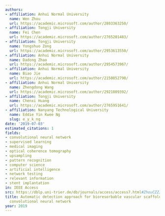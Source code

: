 ```yaml
---
authors:
- affiliation: Anhui Normal University
  name: Wen Zhou
  url: https://academic.microsoft.com/author/2803363250/
- affiliation: Tongji University
  name: Fei Chen
  url: https://academic.microsoft.com/author/2765201483/
- affiliation: Tongji University
  name: Yongshuo Zong
  url: https://academic.microsoft.com/author/2953613550/
- affiliation: Anhui Normal University
  name: Dadong Zhao
  url: https://academic.microsoft.com/author/2954573967/
- affiliation: Anhui Normal University
  name: Biao Jie
  url: https://academic.microsoft.com/author/2150852790/
- affiliation: Anhui Normal University
  name: Zhengdong Wang
  url: https://academic.microsoft.com/author/2921809392/
- affiliation: Tongji University
  name: Chenxi Huang
  url: https://academic.microsoft.com/author/2765951641/
- affiliation: Nanyang Technological University
  name: Eddie Yin Kwee Ng
  slug: e_y_k_ng
date: '2019-07-03'
estimated_citations: 1
fields:
- convolutional neural network
- supervised learning
- medical imaging
- optical coherence tomography
- upsampling
- pattern recognition
- computer science
- artificial intelligence
- network testing
- relevant information
- stent implantation
in: IEEE Access
src: https://dblp.uni-trier.de/db/journals/access/access7.html#ZhouCZZJWHN19
title: Automatic detection approach for bioresorbable vascular scaffolds using a u-shaped
  convolutional neural network
year: 2019
---
```

